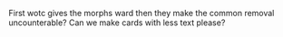First wotc gives the morphs ward then they make the common removal uncounterable? Can we make cards with less text please?

